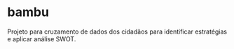 # bambu
Projeto para cruzamento de dados dos cidadãos para identificar estratégias e aplicar análise SWOT.
